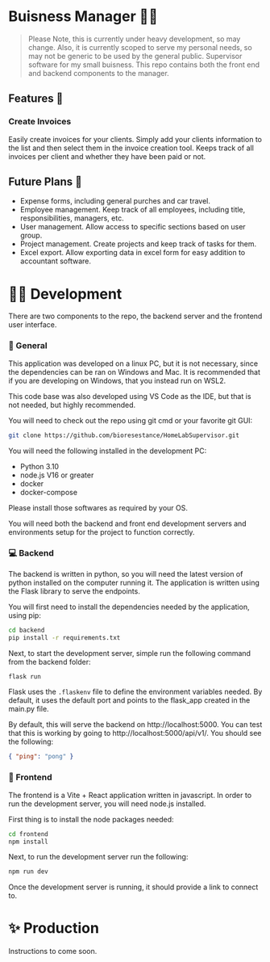 # Buisness Manager  💸👀

> Please Note, this is currently under heavy development, so may change. Also, it is currently scoped to serve my personal needs, so may not be generic to be used by the general public.
Supervisor software for my small buisness. This repo contains both the front end and backend components to the manager.

## Features 🏁

### Create Invoices

Easily create invoices for your clients. Simply add your clients information to the list and then select them in the invoice creation tool. Keeps track of all invoices per client and whether they have been paid or not.


## Future Plans 📅

- Expense forms, including general purches and car travel.
- Employee management. Keep track of all employees, including title, responsibilities, managers, etc.
- User management. Allow access to specific sections based on user group.
- Project management. Create projects and keep track of tasks for them.
- Excel export. Allow exporting data in excel form for easy addition to accountant software.

# 🧑‍💻 Development

There are two components to the repo, the backend server and the frontend user interface.

### 📗 General

This application was developed on a linux PC, but it is not necessary, since the dependencies can be ran on Windows and Mac. It is recommended that if you are developing on Windows, that you instead run on WSL2.

This code base was also developed using VS Code as the IDE, but that is not needed, but highly recommended.

You will need to check out the repo using git cmd or your favorite git GUI:

```bash
git clone https://github.com/bioresestance/HomeLabSupervisor.git
```

You will need the following installed in the development PC:

- Python 3.10
- node.js V16 or greater
- docker
- docker-compose

Please install those softwares as required by your OS.

You will need both the backend and front end development servers and environments setup for the project to function correctly.

### 💻 Backend

The backend is written in python, so you will need the latest version of python installed on the computer running it. The application is written using the Flask library to serve the endpoints.

You will first need to install the dependencies needed by the application, using pip:

```bash
cd backend
pip install -r requirements.txt
```

Next, to start the development server, simple run the following command from the backend folder:

```bash
flask run
```

Flask uses the `.flaskenv` file to define the environment variables needed. By default, it uses the default port and points to the flask_app created in the main.py file.

By default, this will serve the backend on http://localhost:5000. You can test that this is working by going to http://localhost:5000/api/v1/. You should see the following:

```json
{ "ping": "pong" }
```

### 📄 Frontend

The frontend is a Vite + React application written in javascript. In order to run the development server, you will need node.js installed.

First thing is to install the node packages needed:

```bash
cd frontend
npm install
```

Next, to run the development server run the following:

```bash
npm run dev
```

Once the development server is running, it should provide a link to connect to.

# ✨ Production

Instructions to come soon.
